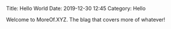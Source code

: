 Title: Hello World
Date: 2019-12-30 12:45
Category: Hello

Welcome to MoreOf.XYZ. The blag that covers more of whatever!
